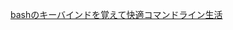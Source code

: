 [bashのキーバインドを覚えて快適コマンドライン生活](https://unskilled.site/bash%E3%81%AE%E3%82%AD%E3%83%BC%E3%83%90%E3%82%A4%E3%83%B3%E3%83%89%E3%82%92%E8%A6%9A%E3%81%88%E3%81%A6%E5%BF%AB%E9%81%A9%E3%82%B3%E3%83%9E%E3%83%B3%E3%83%89%E3%83%A9%E3%82%A4%E3%83%B3%E7%94%9F/)<br/>
